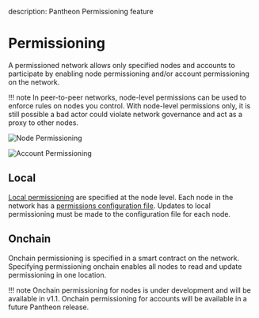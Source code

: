 description: Pantheon Permissioning feature
<!--- END of page meta data -->

# Permissioning 

A permissioned network allows only specified nodes and accounts to participate by enabling node permissioning and/or account permissioning on the network.

!!! note
    In peer-to-peer networks, node-level permissions can be used to enforce rules on nodes you control. 
    With node-level permissions only, it is still possible a bad actor could violate network governance 
    and act as a proxy to other nodes.  
    
![Node Permissioning](../images/node-permissioning-bad-actor.png)

![Account Permissioning](../images/account-permissioning.png)

## Local 

[Local permissioning](Local-Permissioning.md) are specified at the node level. Each node in the network has a [permissions configuration file](#permissions-configuration-file).
Updates to local permissioning must be made to the configuration file for each node. 

## Onchain 

Onchain permissioning is specified in a smart contract on the network. Specifying permissioning onchain
enables all nodes to read and update permissioning in one location. 

!!! note
    Onchain permissioning for nodes is under development and will be available in v1.1. Onchain permissioning
    for accounts will be available in a future Pantheon release. 
